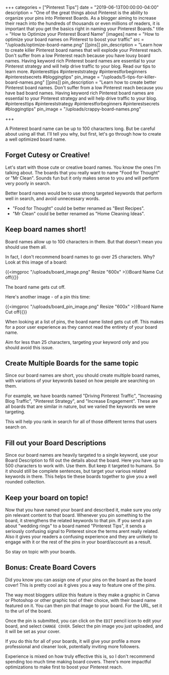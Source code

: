 +++
categories = ["Pinterest Tips"]
date = "2019-06-13T00:00:00-04:00"
description = "One of the great things about Pinterest is the ability to organize your pins into Pinterest Boards.  As a blogger aiming to increase their reach into the hundreds of thousands or even millions of readers, it is important that you get the basics right in naming your Pinterest Boards."
title = "How to Optimize your Pinterest Board Name"
[images]
name = "How to optimize your board names on Pinterest to boost your traffic"
src = "/uploads/optimize-board-name.png"
[[pins]]
pin_description = "Learn how to create killer Pinterest board names that will explode your Pinterest reach.  Don't suffer from a low Pinterest reach because you have lousy board names.  Having keyword rich Pinterest board names are essential to your Pinterest strategy and will help drive traffic to your blog. Read our tips to learn more. #pinteresttips #pintereststrategy #pinterestforbeginners #pinterestsecrets #bloggingtips"
pin_image = "/uploads/5-tips-for-killer-board-names.png"
[[pins]]
pin_description = "Learn how to create better Pinterest board names.  Don't suffer from a low Pinterest reach because you have bad board names.  Having keyword rich Pinterest board names are essential to your Pinterest strategy and will help drive traffic to your blog. #pinteresttips #pintereststrategy #pinterestforbeginners #pinterestsecrets #bloggingtips"
pin_image = "/uploads/crappy-board-names.png"

+++

A Pinterest board name can be up to 100 characters long.  But be careful about using all that.  I'll tell you why, but first, let's go through how to create a well optimized board name.

## Forget Cutesy or Creative!

Let's start with those cute or creative board names.  You know the ones I'm talking about.  The boards that you really want to name "Food for Thought" or "Mr Clean".  Sounds fun but it only makes sense to you and will perform very poorly in search.

Better board names would be to use strong targeted keywords that perform well in search, and avoid unnecessary words.

* "Food for Thought" could be better renamed as "Best Recipes".
* "Mr Clean" could be better renamed as "Home Cleaning Ideas".

## Keep board names short!

Board names allow up to 100 characters in them.  But that doesn't mean you should use them all.

In fact, I don't recommend board names to go over 25 characters.  Why?  Look at this image of a board:

{{<imgproc "/uploads/board_image.png" Resize "600x" >}}Board Name Cut off{{</imgproc>}}

The board name gets cut off.

Here's another image - of a pin this time:

{{<imgproc "/uploads/board_pin_image.png" Resize "600x" >}}Board Name Cut off{{</imgproc>}}

When looking at a list of pins, the board name listed gets cut off.  This makes for a poor user experience as they cannot read the entirety of your board name.

Aim for less than 25 characters, targeting your keyword only and you should avoid this issue.

## Create Multiple Boards for the same topic

Since our board names are short, you should create multiple board names, with variations of your keywords based on how people are searching on them.

For example, we have boards named "Driving Pinterest Traffic", "Increasing Blog Traffic", "Pinterest Strategy", and "Increase Engagement".  These are all boards that are similar in nature, but we varied the keywords we were targeting.

This will help you rank in search for all of those different terms that users search on.

## Fill out your Board Descriptions

Since our board names are heavily targeted to a single keyword, use your Board Description to fill out the details about the board.  Here you have up to 500 characters to work with.  Use them.  But keep it targeted to humans.  So it should still be complete sentences, but target your various related keywords in there.  This helps tie these boards together to give you a well rounded collection.

## Keep your board on topic!

Now that you have named your board and described it, make sure you only pin relevant content to that board.  Whenever you pin something to the board, it strengthens the related keywords to that pin.  If you send a pin about "wedding rings" to a board named "Pinterest Tips", it sends a seriously confusing signal to Pinterest since the terms arent really related.  Also it gives your readers a confusing experience and they are unlikely to engage with it or the rest of the pins in your board/account as a result.

So stay on topic with your boards.

## Bonus: Create Board Covers

Did you know you can assign one of your pins on the board as the board cover!  This is pretty cool as it gives you a way to feature one of the pins.

The way most bloggers utilize this feature is they make a graphic in Canva or Photoshop or other graphic tool of their choice, with their board name featured on it.  You can then pin that image to your board.  For the URL, set it to the url of the board.

Once the pin is submitted, you can click on the `EDIT` pencil icon to edit your board, and select `CHANGE COVER`.  Select the pin image you just uploaded, and it will be set as your cover.

If you do this for all of your boards, it will give your profile a more professional and cleaner look, potentially inviting more followers.

Experience is mixed on how truly effective this is, so I don't recommend spending too much time making board covers.  There's more impactful optimizations to make first to boost your Pinterest reach.